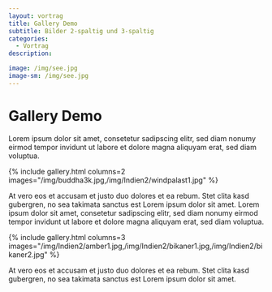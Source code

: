 ```yaml
---
layout: vortrag
title: Gallery Demo
subtitle: Bilder 2-spaltig und 3-spaltig
categories:
  - Vortrag
description:

image: /img/see.jpg
image-sm: /img/see.jpg
---
```


Gallery Demo
============

Lorem ipsum dolor sit amet, consetetur sadipscing elitr, sed diam nonumy eirmod tempor invidunt ut labore et dolore magna aliquyam erat, sed diam voluptua.

{% include gallery.html columns=2 images="/img/buddha3k.jpg,/img/Indien2/windpalast1.jpg" %}

At vero eos et accusam et justo duo dolores et ea rebum. Stet clita kasd gubergren, no sea takimata sanctus est Lorem ipsum dolor sit amet. Lorem ipsum dolor sit amet, consetetur sadipscing elitr, sed diam nonumy eirmod tempor invidunt ut labore et dolore magna aliquyam erat, sed diam voluptua.

{% include gallery.html columns=3 images="/img/Indien2/amber1.jpg,/img/Indien2/bikaner1.jpg,/img/Indien2/bikaner2.jpg" %}

At vero eos et accusam et justo duo dolores et ea rebum. Stet clita kasd gubergren, no sea takimata sanctus est Lorem ipsum dolor sit amet.